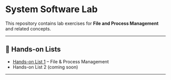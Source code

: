 # System Software Lab  

This repository contains lab exercises for **File and Process Management** and related concepts.  

---

## 📌 Hands-on Lists  

- [Hands-on List 1](./hands-on-list-1/README.md) – File & Process Management  
- Hands-on List 2 (coming soon)  

---

